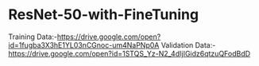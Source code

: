 # ResNet-50-with-FineTuning
Training Data:-https://drive.google.com/open?id=1fugba3X3hE1YL03nCGnoc-um4NaPNp0A Validation Data:-https://drive.google.com/open?id=1STQS_Yz-N2_4dIjIGidz6qtzuQFodBdD
